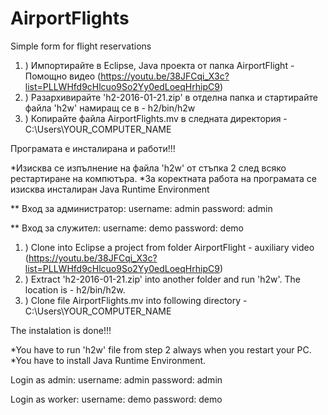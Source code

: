 # AirportFlights
Simple form for flight reservations


1. )  Импортирайте в Eclipse, Java проекта от папка AirportFlight - Помощно видео (https://youtu.be/38JFCqi_X3c?list=PLLWHfd9cHlcuo9So2Yy0edLoeqHrhipC9)
2. )  Разархивирайте 'h2-2016-01-21.zip' в отделна папка и стартирайте файла 'h2w' намиращ се в - h2/bin/h2w
3. )  Копирайте файла AirportFlights.mv в следната директория - C:\Users\YOUR_COMPUTER_NAME   

Програмата е инсталирана и работи!!!

*Изисква се изпълнение на файла 'h2w' от стъпка 2 след всяко рестартиране на компютъра.
*За коректната работа на програмата се изисква инсталиран Java Runtime Environment

** Вход за администратор:
username: admin
password: admin

** Вход за служител:
username: demo
password: demo

1. ) Clone into Eclipse a project from folder AirportFlight - auxiliary video (https://youtu.be/38JFCqi_X3c?list=PLLWHfd9cHlcuo9So2Yy0edLoeqHrhipC9)
2. ) Extract 'h2-2016-01-21.zip' into another folder and run 'h2w'. The location is - h2/bin/h2w.
3. ) Clone file AirportFlights.mv into following directory - C:\Users\YOUR_COMPUTER_NAME  

The instalation is done!!!

*You have to run 'h2w' file from step 2 always when you restart your PC.
*You have to install Java Runtime Environment.

Login as admin:
username: admin
password: admin

Login as worker:
username: demo
password: demo

